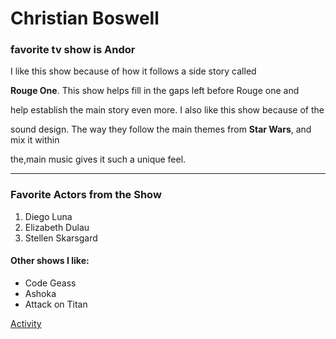  #    Christian Boswell

###    favorite tv show is Andor


I like this show because of how it follows a side story called

**Rouge One**. This show helps fill in the gaps left before Rouge one and 

help establish the main story even more. I also like this show because of the 

sound design. The way they follow the main themes from **Star Wars**, and mix it within

the,main music gives it such a unique feel. 

----

###    Favorite Actors from the Show
1. Diego Luna
2. Elizabeth Dulau
3. Stellen Skarsgard

####   Other shows I like:
- Code Geass
- Ashoka
- Attack on Titan

[Activity](MyActivity.md) 
   
